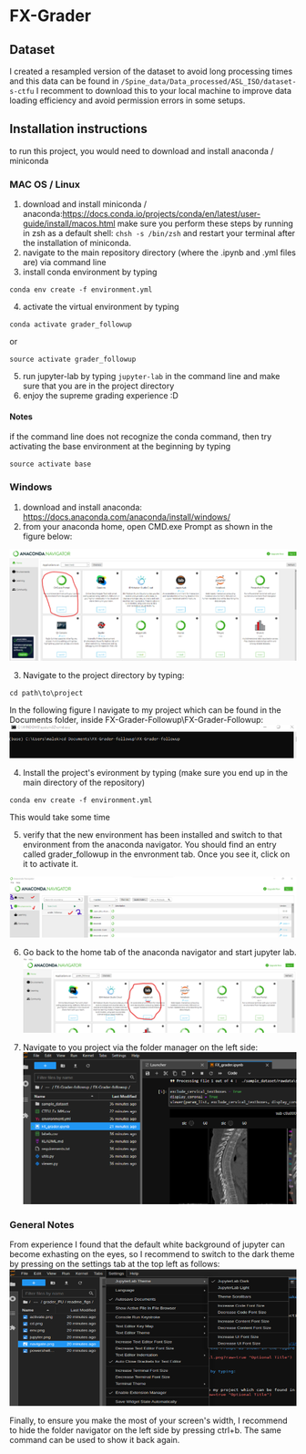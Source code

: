 # FX-Grader

## Dataset
I created a resampled version of the dataset to avoid long processing times and this data can be found in `/Spine_data/Data_processed/ASL_ISO/dataset-s-ctfu` I recomment to download this to your local machine to improve data loading efficiency and avoid permission errors in some setups.  

## Installation instructions

to run this project, you would need to download and install anaconda / miniconda



### MAC OS / Linux
1) download and install miniconda / anaconda:https://docs.conda.io/projects/conda/en/latest/user-guide/install/macos.html 
make sure you perform these steps by running in zsh as a default shell: `chsh -s /bin/zsh` and restart your terminal after the installation of miniconda.
2) navigate to the main repository directory (where the .ipynb and .yml files are) via command line
3) install conda environment by typing
```
conda env create -f environment.yml
```
4) activate the virtual environment by typing
```
conda activate grader_followup
```
or 
```
source activate grader_followup
```
5) run jupyter-lab by typing `jupyter-lab` in the command line and make sure that you are in the project directory
6) enjoy the supreme grading experience :D

#### Notes
if the command line does not recognize the conda command, then try activating the base environment at the beginning by typing
```
source activate base
```

### Windows
1) download and install anaconda: https://docs.anaconda.com/anaconda/install/windows/
2) from your anaconda home, open CMD.exe Prompt as shown in the figure below:

![Screenshot](./readme_figs/powershell.png?raw=true "Optional Title")


3) Navigate to the project directory by typing:
```
cd path\to\project
```
In the following figure I navigate to my project which can be found in the Documents folder, inside FX-Grader-Followup\FX-Grader-Followup:
![Screenshot](./readme_figs/cd.png?raw=true "Optional Title")


4) Install the project's evironment by typing (make sure you end up in the main directory of the repository)
```
conda env create -f environment.yml
```
This would take some time

5) verify that the new environment has been installed and switch to that environment from the anaconda navigator. You should find an entry called grader_followup in the envronment tab. Once you see it, click on it to activate it. 

![Screenshot](./readme_figs/activate.png?raw=true "Optional Title")

6) Go back to the home tab of the anaconda navigator and start jupyter lab.
![Screenshot](./readme_figs/jupyter.png?raw=true "Optional Title")

7) Navigate to you project via the folder manager on the left side:
![Screenshot](./readme_figs/navigate.png?raw=true "Optional Title")

### General Notes
From experience I found that the default white background of jupyter can become exhasting on the eyes, so I recommend to switch to the dark theme by pressing on the settings tab at the top left as follows:
![Screenshot](./readme_figs/theme.png?raw=true "Optional Title")

Finally, to ensure you make the most of your screen's width, I recommend to hide the folder navigator on the left side by pressing ctrl+b. The same command can be used to show it back again.